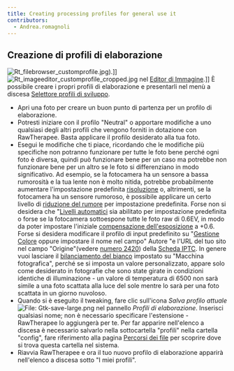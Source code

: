 ```yaml
---
title: Creating processing profiles for general use it
contributors:
  - Andrea.romagnoli
---
```


## Creazione di profili di elaborazione

![](Rt_filebrowser_customprofile.jpg "Rt_filebrowser_customprofile.jpg")).\]\]
![](Rt_imageeditor_customprofile_cropped.jpg "Rt_imageeditor_customprofile_cropped.jpg")
nel [Editor di Immagine](the_image_editor_tab).\]\] È
possibile creare i propri profili di elaborazione e presentarli nel menù
a discesa [Selettore profili di
sviluppo](The_Image_Editor_Tab#Processing_Profile_Selector.md).

- Apri una foto per creare un buon punto di partenza per un profilo di
  elaborazione.
- Potresti iniziare con il profilo "Neutral" o apportare modifiche a uno
  qualsiasi degli altri profili che vengono forniti in dotazione con
  RawTherapee. Basta applicare il profilo desiderato alla tua foto.
- Esegui le modifiche che ti piace, ricordando che le modifiche più
  specifiche non potranno funzionare per tutte le foto bene perché ogni
  foto è diversa, quindi può funzionare bene per un caso ma potrebbe non
  funzionare bene per un altro se le foto si differenziano in modo
  significativo. Ad esempio, se la fotocamera ha un sensore a bassa
  rumorosità e la tua lente non è molto nitida, potrebbe probabilmente
  aumentare l'impostazione predefinita
  [risoluzione](sharpening) o, altrimenti, se la fotocamera
  ha un sensore rumoroso, è possibile applicare un certo livello di
  [riduzione del rumore](noise_reduction) per impostazione
  predefinita. Forse non si desidera che "[Livelli
  automatici](Exposure_#_Auto_Levels.md) sia abilitato per
  impostazione predefinita o forse se la fotocamera sottoespone tutte le
  foto raw di 0.6EV, in modo da poter impostare l'iniziale
  [compensazione
  dell'esposizione](Exposure_#_Exposure_Compensation.md) a +0.6.
  Forse si desidera modificare il profilo di input predefinito su
  "[Gestione Colore](color_management#custom) oppure
  impostare il nome nel campo" Autore "e l'URL del tuo sito nel campo
  "Origine"(vedere [numero
  2420](https://code.google.com/p/rawtherapee/issues/detail?id=2420))
  della [Scheda IPTC](iptc_tab). In genere vuoi lasciare il
  [bilanciamento del bianco](white_balance) impostato su
  "Macchina fotografica", perché se si imposta un valore personalizzato,
  appare solo come desiderato in fotografie che sono state girate in
  condizioni identiche di illuminazione - un valore di temperatura di
  6500 non sarà simile a una foto scattata alla luce del sole mentre lo
  sarà per una foto scattata in un giorno nuvoloso.
- Quando si è eseguito il tweaking, fare clic sull'icona *Salva profilo
  attuale* ![File:
  Gtk-save-large.png](_Gtk-save-large.png "File: Gtk-save-large.png")
  nel pannello *Profili di elaborazione*. Inserisci qualsiasi nome; non
  è necessario specificare l'estensione - RawTherapee lo aggiungerà per
  te. Per far apparire nell'elenco a discesa è necessario salvarlo nella
  sottocartella "profili" nella cartella "config", fare riferimento alla
  pagina [Percorsi dei file](file_paths) per scoprire dove si
  trova questa cartella nel sistema.
- Riavvia RawTherapee e ora il tuo nuovo profilo di elaborazione
  apparirà nell'elenco a discesa sotto "I miei profili".

  
